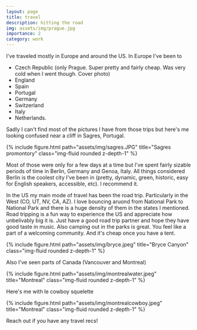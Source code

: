 ```yaml
---
layout: page
title: travel
description: hitting the road
img: assets/img/prague.jpg
importance: 2
category: work
---
```


I've traveled mostly in Europe and around the US. In Europe I've been to

 - Czech Republic (only Prague. Super pretty and fairly cheap. Was very cold when I went though. Cover photo) 
 - England
 - Spain 
 - Portugal
 - Germany
 - Switzerland
 - Italy
 - Netherlands. 

Sadly I can't find most of the pictures I have from those trips but here's me looking confused near a cliff in Sagres, Portugal.


{% include figure.html path="assets/img/sagres.JPG" title="Sagres promontory" class="img-fluid rounded z-depth-1" %}


Most of those were only for a few days at a time but I've spent fairly sizable periods of time in Berlin, Germany and Genoa, Italy.
All things considered Berlin is the coolest city I've been in (pretty, dynamic, green, historic, easy for English speakers, accessible, etc). 
I recommend it.

In the US my main mode of travel has been the road trip. Particularly in the West (CO, UT, NV, CA, AZ). I love bouncing aruond from National Park to National Park
and there is a huge density of them in the states I mentioned.
Road tripping is a fun way to experience the US and appreciate how unbelivably big it is. Just have a good road trip partner and hope they have good taste in music.
Also camping out in the parks is great. You feel like a part of a welcoming community.
And it's cheap once you have a tent.

{% include figure.html path="assets/img/bryce.jpeg" title="Bryce Canyon" class="img-fluid rounded z-depth-1" %}

Also I've seen parts of Canada (Vancouver and Montreal)

{% include figure.html path="assets/img/montrealwater.jpeg" title="Montreal" class="img-fluid rounded z-depth-1" %}

Here's me with le cowboy squelette

{% include figure.html path="assets/img/montrealcowboy.jpeg" title="Montreal" class="img-fluid rounded z-depth-1" %}

Reach out if you have any travel recs!